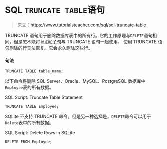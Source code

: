 # SQL `TRUNCATE TABLE`语句

> 原文：<https://www.tutorialsteacher.com/sql/sql-truncate-table>

TRUNCATE 语句用于删除数据库表中的所有行。它的工作原理与`DELETE`语句相同，但是您不能将 [`WHERE`子句](/sql/sql-where-clause)与 TRUNCATE 语句一起使用。 使用 TRUNCATE 语句删除的行无法恢复。它会永久删除这些行。

#### 句法

```
TRUNCATE TABLE table_name; 
```

以下命令将删除 SQL Server、Oracle、MySQL、PostgreSQL 数据库中`Employee`表的所有数据。

SQL Script: Truncate Table Statement 

```
TRUNCATE TABLE Employee; 
```

SQLite 不支持 TRUNCATE 命令。但是另一种选择是，`DELETE`命令可以用于`Delete`表中的所有数据。

SQL Script: Delete Rows in SQLite 

```
DELETE FROM Employee; 
```

